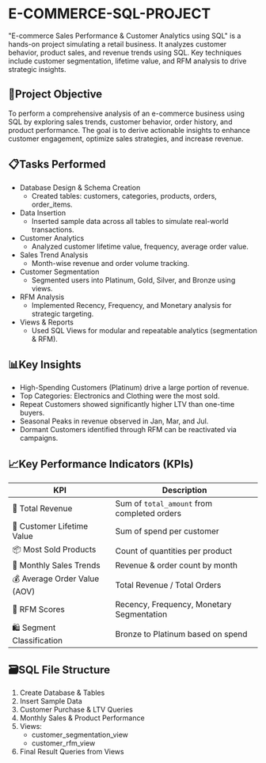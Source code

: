 # E-COMMERCE-SQL-PROJECT
"E-commerce Sales Performance &amp; Customer Analytics using SQL" is a hands-on project simulating a retail business. It analyzes customer behavior, product sales, 
and revenue trends using SQL. Key techniques include customer segmentation, lifetime value, and RFM analysis to drive strategic insights.

## 📌Project Objective
To perform a comprehensive analysis of an e-commerce business using SQL by exploring sales trends, customer behavior, order history, and product performance. 
The goal is to derive actionable insights to enhance customer engagement, optimize sales strategies, and increase revenue.

## 📋Tasks Performed
- Database Design & Schema Creation
   * Created tables: customers, categories, products, orders, order_items.
- Data Insertion
   * Inserted sample data across all tables to simulate real-world transactions.
- Customer Analytics
   * Analyzed customer lifetime value, frequency, average order value.
- Sales Trend Analysis
   * Month-wise revenue and order volume tracking.
- Customer Segmentation
   * Segmented users into Platinum, Gold, Silver, and Bronze using views.
- RFM Analysis
   * Implemented Recency, Frequency, and Monetary analysis for strategic targeting.
- Views & Reports
   * Used SQL Views for modular and repeatable analytics (segmentation & RFM).

## 📊Key Insights
- High-Spending Customers (Platinum) drive a large portion of revenue.
- Top Categories: Electronics and Clothing were the most sold.
- Repeat Customers showed significantly higher LTV than one-time buyers.
- Seasonal Peaks in revenue observed in Jan, Mar, and Jul.
- Dormant Customers identified through RFM can be reactivated via campaigns.

## 📈Key Performance Indicators (KPIs)

| KPI                              | Description                                      |
|----------------------------------|--------------------------------------------------|
| 🧾 Total Revenue                 | Sum of `total_amount` from completed orders     |
| 🧍 Customer Lifetime Value       | Sum of spend per customer                       |
| 📦 Most Sold Products            | Count of quantities per product                 |
| 📅 Monthly Sales Trends          | Revenue & order count by month                  |
| 💰 Average Order Value (AOV)     | Total Revenue / Total Orders                    |
| 🔁 RFM Scores                    | Recency, Frequency, Monetary Segmentation       |
| 🛍️ Segment Classification        | Bronze to Platinum based on spend               |


## 🗃️SQL File Structure
1. Create Database & Tables
2. Insert Sample Data
3. Customer Purchase & LTV Queries
4. Monthly Sales & Product Performance
5. Views:
   - customer_segmentation_view
   - customer_rfm_view
6. Final Result Queries from Views

